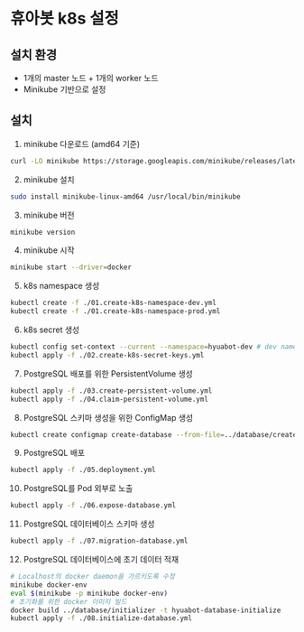 # 휴아봇 k8s 설정

## 설치 환경
* 1개의 master 노드 + 1개의 worker 노드
* Minikube 기반으로 설정

## 설치
1. minikube 다운로드 (amd64 기준)
```bash
curl -LO minikube https://storage.googleapis.com/minikube/releases/latest/minikube-linux-amd64
```

2. minikube 설치
```bash
sudo install minikube-linux-amd64 /usr/local/bin/minikube
```

3. minikube 버전
```bash
minikube version
```

4. minikube 시작
```bash
minikube start --driver=docker
```

5. k8s namespace 생성
```bash
kubectl create -f ./01.create-k8s-namespace-dev.yml
kubectl create -f ./01.create-k8s-namespace-prod.yml
```

6. k8s secret 생성
```bash
kubectl config set-context --current --namespace=hyuabot-dev # dev namespace로 설정
kubectl apply -f ./02.create-k8s-secret-keys.yml
```

7. PostgreSQL 배포를 위한 PersistentVolume 생성
```bash
kubectl apply -f ./03.create-persistent-volume.yml
kubectl apply -f ./04.claim-persistent-volume.yml
```

8. PostgreSQL 스키마 생성을 위한 ConfigMap 생성
```bash
kubectl create configmap create-database --from-file=../database/create_database.sql
```

9. PostgreSQL 배포
```bash
kubectl apply -f ./05.deployment.yml
```

10. PostgreSQL를 Pod 외부로 노출
```bash
kubectl apply -f ./06.expose-database.yml
```

11. PostgreSQL 데이터베이스 스키마 생성
```bash
kubectl apply -f ./07.migration-database.yml
```

12. PostgreSQL 데이터베이스에 초기 데이터 적재
```bash
# Localhost의 docker daemon을 가르키도록 수정
minikube docker-env
eval $(minikube -p minikube docker-env)
# 초기화를 위한 docker 이미지 빌드
docker build ../database/initializer -t hyuabot-database-initialize
kubectl apply -f ./08.initialize-database.yml
```